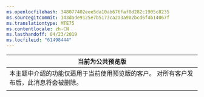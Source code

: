 ```yaml
---
ms.openlocfilehash: 348077402eee5da10ab676faf8d282c1905c8235
ms.sourcegitcommit: 143dade9125e7b5173ca2a3a902bcd6f4b14067f
ms.translationtype: MTE75
ms.contentlocale: zh-CN
ms.lasthandoff: 04/23/2019
ms.locfileid: "61498444"
---
```

|                                                                     当前为公共预览版                                                                      |
|----------------------------------------------------------------------------------------------------------------------------------------------------------------------|
| 本主题中介绍的功能仅适用于当前使用预览版的客户。 对所有客户发布后，此消息将会被删除。 |
|                                                                                                                                                                      |

